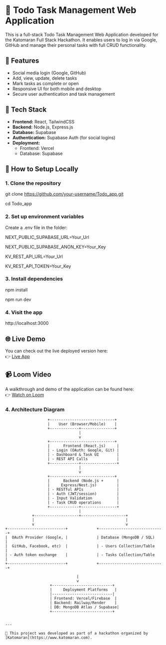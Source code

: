 # 📝 Todo Task Management Web Application

This is a full-stack Todo Task Management Web Application developed for the Katomaran Full Stack Hackathon. It enables users to log in via Google, GitHub and manage their personal tasks with full CRUD functionality.

## 🔧 Features

- Social media login (Google, GitHub)
- Add, view, update, delete tasks
- Mark tasks as complete or open
- Responsive UI for both mobile and desktop
- Secure user authentication and task management

## 🧱 Tech Stack

- **Frontend:** React, TailwindCSS
- **Backend:** Node.js, Express.js
- **Database:** Supabase
- **Authentication:** Supabase Auth (for social logins)
- **Deployment:**
  - Frontend: Vercel
  - Database: Supabase

## 🚀 How to Setup Locally

### 1. Clone the repository

git clone https://github.com/your-username/Todo_app.git

cd Todo_app

### 2. Set up environment variables

Create a .env file in the folder:

NEXT_PUBLIC_SUPABASE_URL=Your_Url

NEXT_PUBLIC_SUPABASE_ANON_KEY=Your_Key

KV_REST_API_URL=Your_Url

KV_REST_API_TOKEN=Your_Key

### 3. Install dependencies

npm install

npm run dev

### 4. Visit the app

http://localhost:3000

## 🌐 Live Demo  
You can check out the live deployed version here:  
👉 [Live App](https://todo-app-one-red.vercel.app/)

## 📹 Loom Video  
A walkthrough and demo of the application can be found here:  
👉 [Watch on Loom](https://www.loom.com/share/04cb7ee77d284d24be3e8af89390eaf7?sid=1ba4131a-4086-413f-9606-6eee0a305e32)

### 4. Architecture Diagram

```plaintext
                   +-----------------------------+
                   |    User (Browser/Mobile)    |
                   +-------------+---------------+
                                 |
                                 v
                   +-----------------------------+
                   |      Frontend (React.js)     |
                   | - Login (OAuth: Google, Git) |
                   | - Dashboard & Task UI        |
                   | - REST API Calls             |
                   +-------------+----------------+
                                 |
                                 v
                   +-----------------------------+
                   |      Backend (Node.js +      |
                   |     Express/Nest.js)         |
                   | - RESTful APIs               |
                   | - Auth (JWT/session)         |
                   | - Input Validation           |
                   | - Task CRUD operations       |
                   +-------------+----------------+
                                 |
            +--------------------+--------------------+
            |                                         |
            v                                         v
+--------------------------+             +-----------------------------+
|  OAuth Provider (Google, |             | Database (MongoDB / SQL)     |
|  GitHub, Facebook, etc)  |             | - Users Collection/Table     |
| - Auth token exchange    |             | - Tasks Collection/Table     |
+--------------------------+             +-----------------------------+

                                |
                                v
                    +---------------------------+
                    |     Deployment Platforms   |
                    |---------------------------|
                    | Frontend: Vercel/Firebase  |
                    | Backend: Railway/Render    |
                    | DB: MongoDB Atlas / Supabase|
                    +---------------------------+


---

🚀 This project was developed as part of a hackathon organized by [Katomaran](https://www.katomaran.com).
